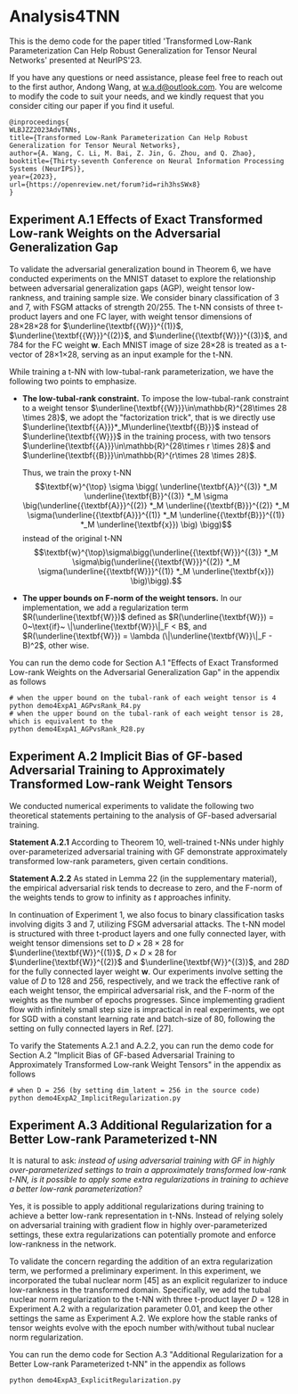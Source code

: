 # Analysis4TNN
This is the demo code for the paper titled 'Transformed Low-Rank Parameterization Can Help Robust Generalization for Tensor Neural Networks' presented at NeurIPS'23.

If you have any questions or need assistance, please feel free to reach out to the first author, Andong Wang, at w.a.d@outlook.com. 
You are welcome to modify the code to suit your needs, and we kindly request that you consider citing our paper if you find it useful.
```
@inproceedings{
WLBJZZ2023AdvTNNs,
title={Transformed Low-Rank Parameterization Can Help Robust Generalization for Tensor Neural Networks},
author={A. Wang, C. Li, M. Bai, Z. Jin, G. Zhou, and Q. Zhao},
booktitle={Thirty-seventh Conference on Neural Information Processing Systems (NeurIPS)},
year={2023},
url={https://openreview.net/forum?id=rih3hsSWx8}
}
```
## Experiment A.1 Effects of Exact Transformed Low-rank Weights on the Adversarial Generalization Gap
To validate the adversarial generalization bound in Theorem 6, we have conducted experiments on the MNIST dataset to explore the relationship between 
adversarial generalization gaps (AGP), weight tensor low-rankness, and training sample size. 
We consider binary classification of 3 and 7, with FSGM attacks of strength 20/255. The t-NN consists of three t-product layers and one FC layer, 
with weight tensor dimensions of 28×28×28 for $\underline{\textbf{{W}}}^{(1)}$, $\underline{\textbf{{W}}}^{(2)}$, 
and $\underline{{\textbf{W}}}^{(3)}$, and 784 for the FC weight $\textbf{{w}}$. 
Each MNIST image of size 28×28 is treated as a t-vector of 28×1×28, serving as an input example for the t-NN. 

While training a t-NN with low-tubal-rank parameterization, we have the following two points to emphasize. 
<ul>
<li> <strong>The low-tubal-rank constraint.</strong>
  To impose the low-tubal-rank constraint to a weight tensor $\underline{\textbf{{W}}}\in\mathbb{R}^{28\times 28 \times 28}$, 
we adopt the "factorization trick", that is we directly use $\underline{\textbf{{A}}}*_M\underline{\textbf{{B}}}$ instead of  $\underline{\textbf{{W}}}$ in the training process, with two tensors
$\underline{\textbf{{A}}}\in\mathbb{R}^{28\times r \times 28}$ 
and $\underline{\textbf{{B}}}\in\mathbb{R}^{r\times 28 \times 28}$. 

Thus, we train 
the proxy t-NN 
$$\textbf{w}^{\top} \sigma \bigg( \underline{\textbf{A}}^{(3)} *_M \underline{\textbf{B}}^{(3)} *_M
\sigma \big(\underline{{\textbf{A}}}^{(2)} *_M 
\underline{{\textbf{B}}}^{(2)} *_M 
\sigma(\underline{{\textbf{A}}}^{(1)} *_M 
\underline{{\textbf{B}}}^{(1)} *_M \underline{\textbf{x}})
\big) \bigg)$$
instead of the original t-NN 
$$\textbf{w}^{\top}\sigma\bigg(\underline{{\textbf{W}}}^{(3)} *_M 
\sigma\big(\underline{{\textbf{W}}}^{(2)} *_M 
\sigma(\underline{{\textbf{W}}}^{(1)} *_M \underline{\textbf{x}})
\big)\bigg).$$
</li>
<li> <strong>The upper bounds on F-norm of the weight tensors.</strong> 
  In our implementation, we add a regularization term $R(\underline{\textbf{W}})$ defined as 
$R(\underline{\textbf{W}}) = 0~\text{if}~ \|\underline{\textbf{W}}\|_F < B$, and 
$R(\underline{\textbf{W}}) = \lambda (\|\underline{\textbf{W}}\|_F - B)^2$, other wise. 
</li>
</ul>

You can run the demo code for Section A.1 "Effects of Exact Transformed Low-rank Weights on the Adversarial Generalization Gap" in the appendix as follows
```
# when the upper bound on the tubal-rank of each weight tensor is 4
python demo4ExpA1_AGPvsRank_R4.py
# when the upper bound on the tubal-rank of each weight tensor is 28, which is equivalent to the 
python demo4ExpA1_AGPvsRank_R28.py
```

## Experiment A.2 Implicit Bias of GF-based Adversarial Training to Approximately Transformed Low-rank Weight Tensors
We conducted numerical experiments to validate the following two theoretical statements pertaining to the analysis of GF-based adversarial training.

**Statement A.2.1**  According to Theorem 10, well-trained t-NNs under highly over-parameterized adversarial 
training with GF demonstrate approximately transformed low-rank parameters, given certain conditions.

**Statement A.2.2** As stated in Lemma 22 (in the supplementary material), the empirical adversarial risk tends to decrease to zero, 
and the F-norm of the weights tends to grow to infinity as $t$ approaches infinity.

In continuation of Experiment 1, we also focus to binary classification tasks involving digits 3 and 7, 
utilizing FSGM adversarial attacks. The t-NN model is structured with three t-product layers and one fully connected layer, 
with weight tensor dimensions set to $D\times 28 \times 28$ for $\underline{\textbf{W}}^{(1)}$, 
$D \times D \times 28$ for $\underline{\textbf{W}}^{(2)}$ and 
$\underline{\textbf{W}}^{(3)}$, and $28D$ for the fully connected layer weight $\textbf{w}$. Our experiments involve setting the value of $D$ to 128 and 256, respectively, 
and we track the effective rank of each weight tensor, the empirical adversarial risk, and the F-norm of the weights as the number of epochs progresses. 
Since implementing gradient flow with infinitely small step size is impractical in real experiments, 
we opt for SGD with a constant learning rate and batch-size of 80, following the setting on fully connected layers in Ref. [27].

To varify the Statements A.2.1 and A.2.2, you can run the demo code for Section A.2 "Implicit Bias of GF-based Adversarial Training to Approximately Transformed Low-rank Weight Tensors" in the appendix as follows
```
# when D = 256 (by setting dim_latent = 256 in the source code)
python demo4ExpA2_ImplicitRegularization.py
```

## Experiment A.3 Additional Regularization for a Better Low-rank Parameterized t-NN
It is natural to ask: *instead of using adversarial training with GF in highly over-parameterized settings to train a approximately transformed low-rank t-NN, 
is it possible to apply some extra regularizations in training to achieve a better low-rank parameterization?*

Yes, it is possible to apply additional regularizations during training to achieve a better low-rank representation in t-NNs. 
Instead of relying solely on adversarial training with gradient flow in highly over-parameterized settings, 
these extra regularizations can potentially promote and enforce low-rankness in the network.

To validate the concern regarding the addition of an extra regularization term, we performed a preliminary experiment. 
In this experiment, we incorporated the tubal nuclear norm [45] as an explicit regularizer to induce low-rankness in the transformed domain. 
Specifically, we add the tubal nuclear norm regularization to the t-NN with three t-product layer $D=128$ in Experiment A.2 with a regularization parameter $0.01$, 
and keep the other settings the same as Experiment A.2. We explore how the stable ranks of tensor weights evolve with the epoch number with/without tubal nuclear norm 
regularization.

You can run the demo code for Section A.3 "Additional Regularization for a Better Low-rank Parameterized t-NN" in the appendix as follows
```
python demo4ExpA3_ExplicitRegularization.py
```

